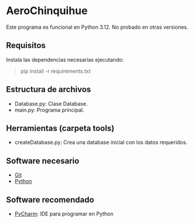 # AeroChinquihue
Este programa es funcional en Python 3.12. No probado en otras versiones.

## Requisitos

Instala las dependencias necesarias ejecutando:
> pip install -r requirements.txt

## Estructura de archivos

* Database.py: Clase Database.
* main.py: Programa principal.

## Herramientas (carpeta tools)

* createDatabase.py: Crea una database inicial con los datos requeridos.

## Software necesario

* [Git](https://git-scm.com/)
* [Python](https://www.python.org/)

## Software recomendado

* [PyCharm](https://www.jetbrains.com/pycharm/): IDE para programar en Python

